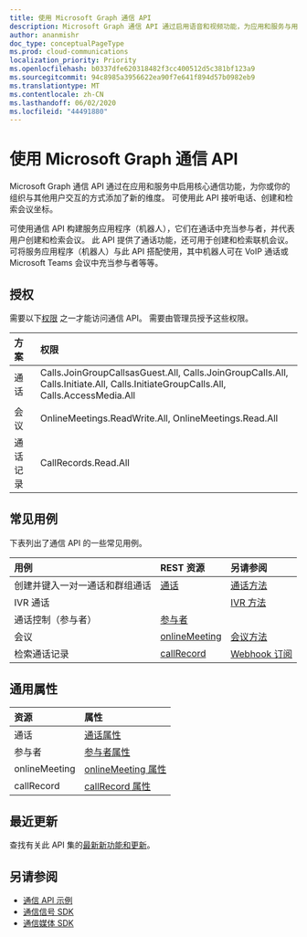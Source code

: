 ```yaml
---
title: 使用 Microsoft Graph 通信 API
description: Microsoft Graph 通信 API 通过启用语音和视频功能，为应用和服务与用户的互动方式添加了新的维度。
author: ananmishr
doc_type: conceptualPageType
ms.prod: cloud-communications
localization_priority: Priority
ms.openlocfilehash: b0337dfe620318482f3cc400512d5c381bf123a9
ms.sourcegitcommit: 94c8985a3956622ea90f7e641f894d57b0982eb9
ms.translationtype: MT
ms.contentlocale: zh-CN
ms.lasthandoff: 06/02/2020
ms.locfileid: "44491880"
---
```

# <a name="working-with-the-communications-api-in-microsoft-graph"></a>使用 Microsoft Graph 通信 API

Microsoft Graph 通信 API 通过在应用和服务中启用核心通信功能，为你或你的组织与其他用户交互的方式添加了新的维度。 可使用此 API 接听电话、创建和检索会议坐标。

可使用通信 API 构建服务应用程序（机器人），它们在通话中充当参与者，并代表用户创建和检索会议。
此 API 提供了通话功能，还可用于创建和检索联机会议。 可将服务应用程序（机器人）与此 API 搭配使用，其中机器人可在 VoIP 通话或 Microsoft Teams 会议中充当参与者等等。

## <a name="authorization"></a>授权

需要以下[权限](https://docs.microsoft.com/graph/permissions-reference#calls-permissions) 之一才能访问通信 API。 需要由管理员授予这些权限。

| 方案                 | 权限                                  |
|:------------------------------------|:---------------------------------------------|
| 通话                 | Calls.JoinGroupCallsasGuest.All, Calls.JoinGroupCalls.All, Calls.Initiate.All, Calls.InitiateGroupCalls.All, Calls.AccessMedia.All |
| 会议                 | OnlineMeetings.ReadWrite.All, OnlineMeetings.Read.All |
| 通话记录             | CallRecords.Read.All |

## <a name="common-use-cases"></a>常见用例

下表列出了通信 API 的一些常见用例。

| 用例                         | REST 资源                                 | 另请参阅  |
|:------------------------------------|:---------------------------------------------|:----------|
| 创建并键入一对一通话和群组通话   | [通话](https://docs.microsoft.com/graph/api/resources/call?view=graph-rest-v1.0)| [通话方法](https://docs.microsoft.com/graph/api/resources/call?view=graph-rest-v1.0#methods)| 
|IVR 通话   |     | [IVR 方法](https://docs.microsoft.com/graph/api/resources/calls-api-ivr-overview?view=graph-rest-v1.0)
| 通话控制（参与者） | [参与者](https://docs.microsoft.com/graph/api/resources/participant?view=graph-rest-v1.0)   ||
|会议|[onlineMeeting](https://docs.microsoft.com/graph/api/resources/onlinemeeting?view=graph-rest-v1.0)| [会议方法](https://docs.microsoft.com/graph/api/resources/onlinemeeting?view=graph-rest-v1.0#methods)|
| 检索通话记录 | [callRecord](/graph/api/resources/callrecords-callrecord?view=graph-rest-1.0) | [Webhook 订阅](/graph/api/resources/webhooks?view=graph-rest-1.0) |

## <a name="common-properties"></a>通用属性

| 资源                | 属性                             |
|:------------------------------------|:---------------------------------------------|
| 通话                               | [通话属性](https://docs.microsoft.com/graph/api/resources/call?view=graph-rest-v1.0#properties)  |
| 参与者                         | [参与者属性](https://docs.microsoft.com/graph/api/resources/participant?view=graph-rest-v1.0#properties) |
| onlineMeeting                            | [onlineMeeting 属性](https://docs.microsoft.com/graph/api/resources/onlinemeeting?view=graph-rest-v1.0#properties)                     |
| callRecord | [callRecord 属性](/graph/api/resources/callrecords-callrecord#properties) |

## <a name="whats-new"></a>最近更新
查找有关此 API 集的[最新新功能和更新](/graph/whats-new-overview)。

## <a name="see-also"></a>另请参阅

- [通信 API 示例](https://github.com/microsoftgraph/microsoft-graph-comms-samples/)
- [通信信号 SDK](https://www.nuget.org/packages/Microsoft.Graph.Communications.Calls)
- [通信媒体 SDK](https://www.nuget.org/packages/Microsoft.Graph.Communications.Calls.Media)
